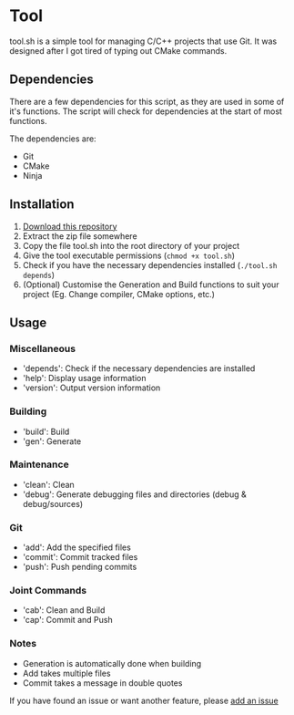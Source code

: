 # Tool

tool.sh is a simple tool for managing C/C++ projects that use Git. It was designed after I got tired of typing out CMake commands.



## Dependencies

There are a few dependencies for this script, as they are used in some of it's functions. The script will check for dependencies at the start of most functions.

The dependencies are:

- Git
- CMake
- Ninja



## Installation

1. [Download this repository](https://github.com/7CTech/Tool/archive/master.zip)
2. Extract the zip file somewhere
3. Copy the file tool.sh into the root directory of your project
4. Give the tool executable permissions (`chmod +x tool.sh`)
5. Check if you have the necessary dependencies installed (`./tool.sh depends`)
6. (Optional) Customise the Generation and Build functions to suit your project (Eg. Change compiler, CMake options, etc.)



## Usage

### Miscellaneous

- 'depends': Check if the necessary dependencies are installed
- 'help': Display usage information
- 'version': Output version information

### Building

- 'build': Build
- 'gen': Generate

### Maintenance

- 'clean': Clean
- 'debug': Generate debugging files and directories (debug & debug/sources)

### Git

- 'add': Add the specified files
- 'commit': Commit tracked files
- 'push': Push pending commits

### Joint Commands

- 'cab': Clean and Build
- 'cap': Commit and Push

### Notes

- Generation is automatically done when building
- Add takes multiple files
- Commit takes a message in double quotes

If you have found an issue or want another feature, please [add an issue](https://github.com/7CTech/Tool/issues/new)

